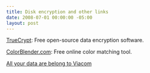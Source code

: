 ```yaml
---
title: Disk encryption and other links
date: 2008-07-01 00:00:00 -05:00
layout: post
---
```


[TrueCrypt](http://www.truecrypt.org/): Free open-source data encryption software.

[ColorBlender.com](http://colorblender.com/): Free online color matching tool.

[All your data are belong to Viacom](http://www.wired.com/threatlevel/2008/07/judge-orders-yo/)
